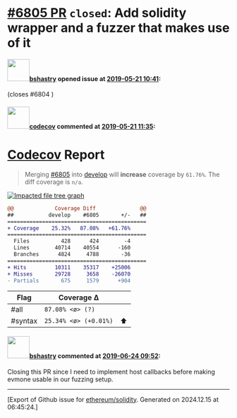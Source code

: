 # [\#6805 PR](https://github.com/ethereum/solidity/pull/6805) `closed`: Add solidity wrapper and a fuzzer that makes use of it

#### <img src="https://avatars.githubusercontent.com/u/2388185?v=4" width="50">[bshastry](https://github.com/bshastry) opened issue at [2019-05-21 10:41](https://github.com/ethereum/solidity/pull/6805):

(closes #6804 )

#### <img src="https://avatars.githubusercontent.com/in/254?v=4" width="50">[codecov](https://github.com/apps/codecov) commented at [2019-05-21 11:35](https://github.com/ethereum/solidity/pull/6805#issuecomment-494353803):

# [Codecov](https://codecov.io/gh/ethereum/solidity/pull/6805?src=pr&el=h1) Report
> Merging [#6805](https://codecov.io/gh/ethereum/solidity/pull/6805?src=pr&el=desc) into [develop](https://codecov.io/gh/ethereum/solidity/commit/452a1d6affca533a7fcedf5d775792dfdd49eb09?src=pr&el=desc) will **increase** coverage by `61.76%`.
> The diff coverage is `n/a`.

[![Impacted file tree graph](https://codecov.io/gh/ethereum/solidity/pull/6805/graphs/tree.svg?width=650&token=87PGzVEwU0&height=150&src=pr)](https://codecov.io/gh/ethereum/solidity/pull/6805?src=pr&el=tree)

```diff
@@             Coverage Diff              @@
##           develop    #6805       +/-   ##
============================================
+ Coverage    25.32%   87.08%   +61.76%     
============================================
  Files          428      424        -4     
  Lines        40714    40554      -160     
  Branches      4824     4788       -36     
============================================
+ Hits         10311    35317    +25006     
+ Misses       29728     3658    -26070     
- Partials       675     1579      +904
```

| Flag | Coverage Δ | |
|---|---|---|
| #all | `87.08% <ø> (?)` | |
| #syntax | `25.34% <ø> (+0.01%)` | :arrow_up: |

#### <img src="https://avatars.githubusercontent.com/u/2388185?v=4" width="50">[bshastry](https://github.com/bshastry) commented at [2019-06-24 09:52](https://github.com/ethereum/solidity/pull/6805#issuecomment-504941778):

Closing this PR since I need to implement host callbacks before making evmone usable in our fuzzing setup.


-------------------------------------------------------------------------------



[Export of Github issue for [ethereum/solidity](https://github.com/ethereum/solidity). Generated on 2024.12.15 at 06:45:24.]
